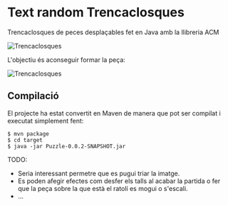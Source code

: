 Text random
Trencaclosques
==========================
Trencaclosques de peces desplaçables fet en Java amb la llibreria ACM

![Trencaclosques](puzzle2.png "screenshoot")

L'objectiu és aconseguir formar la peça:

![Trencaclosques](puzzle1.png "resolt")


Compilació
---------------
El projecte ha estat convertit en Maven de manera que pot ser compilat i executat
simplement fent:

    $ mvn package
    $ cd target
    $ java -jar Puzzle-0.0.2-SNAPSHOT.jar



TODO:
* Seria interessant permetre que es pugui triar la imatge.
* Es poden afegir efectes com desfer els talls al acabar la partida o fer que la peça sobre la que està el ratolí es mogui o s'escali.
* ...
